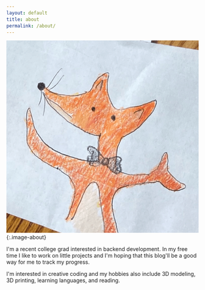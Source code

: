 ```yaml
---
layout: default 
title: about
permalink: /about/
---
```


![image-holder](/assets/images/about.png){:.image-about}

I'm a recent college grad interested in backend development. In my free time I like to work on little projects and I'm hoping that this blog'll be a good way for me to track my progress. 

I'm interested in creative coding and my hobbies also include 3D modeling, 3D printing, learning languages, and reading.
